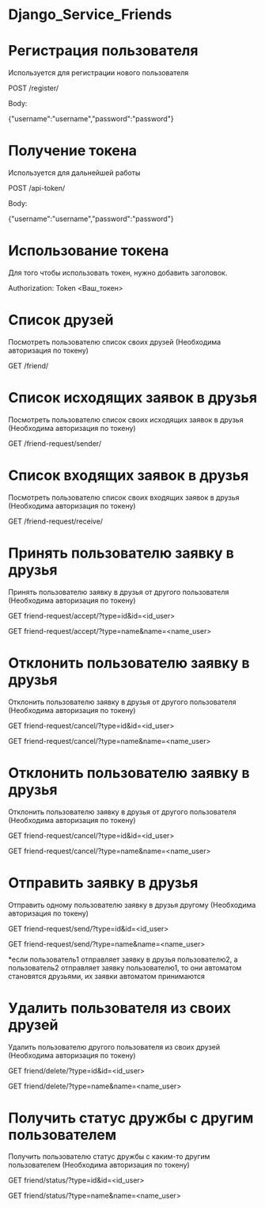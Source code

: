 # Django_Service_Friends
# Регистрация пользователя
Используется для регистрации нового пользователя

POST /register/

Body: 

{"username":"username","password":"password"}

# Получение токена
Используется для дальнейшей работы 

POST /api-token/

Body: 

{"username":"username","password":"password"}

# Использование токена
Для того чтобы использовать токен, нужно добавить заголовок.

Authorization: Token <Ваш_токен>

# Список друзей
Посмотреть пользователю список своих друзей (Необходима авторизация по токену)

GET /friend/

# Cписок исходящих заявок в друзья
Посмотреть пользователю список своих исходящих заявок в друзья (Необходима авторизация по токену)

GET /friend-request/sender/

# Cписок входящих заявок в друзья
Посмотреть пользователю список своих входящих заявок в друзья (Необходима авторизация по токену)

GET /friend-request/receive/

# Принять пользователю заявку в друзья
Принять пользователю заявку в друзья от другого пользователя (Необходима авторизация по токену)

GET friend-request/accept/?type=id&id=<id_user> 

GET friend-request/accept/?type=name&name=<name_user>

# Отклонить пользователю заявку в друзья
Отклонить пользователю заявку в друзья от другого пользователя (Необходима авторизация по токену)

GET friend-request/cancel/?type=id&id=<id_user> 

GET friend-request/cancel/?type=name&name=<name_user>

# Отклонить пользователю заявку в друзья
Отклонить пользователю заявку в друзья от другого пользователя (Необходима авторизация по токену)

GET friend-request/cancel/?type=id&id=<id_user> 

GET friend-request/cancel/?type=name&name=<name_user>

# Отправить заявку в друзья
Отправить одному пользователю заявку в друзья другому (Необходима авторизация по токену)

GET friend-request/send/?type=id&id=<id_user> 

GET friend-request/send/?type=name&name=<name_user>

*если пользователь1 отправляет заявку в друзья пользователю2, а пользователь2 отправляет заявку пользователю1, то они автоматом становятся друзьями, их заявки автоматом принимаются

# Удалить пользователя из своих друзей
Удалить пользователю другого пользователя из своих друзей (Необходима авторизация по токену)

GET friend/delete/?type=id&id=<id_user> 

GET friend/delete/?type=name&name=<name_user>

# Получить статус дружбы с другим пользователем
Получить пользователю статус дружбы с каким-то другим пользователем (Необходима авторизация по токену)

GET friend/status/?type=id&id=<id_user>

GET friend/status/?type=name&name=<name_user>








